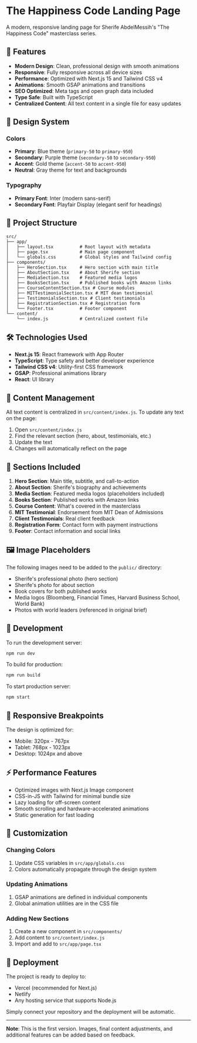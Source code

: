 # The Happiness Code Landing Page

A modern, responsive landing page for Sherife AbdelMessih's "The Happiness Code" masterclass series.

## 🚀 Features

- **Modern Design**: Clean, professional design with smooth animations
- **Responsive**: Fully responsive across all device sizes
- **Performance**: Optimized with Next.js 15 and Tailwind CSS v4
- **Animations**: Smooth GSAP animations and transitions
- **SEO Optimized**: Meta tags and open graph data included
- **Type Safe**: Built with TypeScript
- **Centralized Content**: All text content in a single file for easy updates

## 🎨 Design System

### Colors

- **Primary**: Blue theme (`primary-50` to `primary-950`)
- **Secondary**: Purple theme (`secondary-50` to `secondary-950`)
- **Accent**: Gold theme (`accent-50` to `accent-950`)
- **Neutral**: Gray theme for text and backgrounds

### Typography

- **Primary Font**: Inter (modern sans-serif)
- **Secondary Font**: Playfair Display (elegant serif for headings)

## 📁 Project Structure

```
src/
├── app/
│   ├── layout.tsx          # Root layout with metadata
│   ├── page.tsx            # Main page component
│   └── globals.css         # Global styles and Tailwind config
├── components/
│   ├── HeroSection.tsx     # Hero section with main title
│   ├── AboutSection.tsx    # About Sherife section
│   ├── MediaSection.tsx    # Featured media logos
│   ├── BooksSection.tsx    # Published books with Amazon links
│   ├── CourseContentSection.tsx # Course modules
│   ├── MITTestimonialSection.tsx # MIT dean testimonial
│   ├── TestimonialsSection.tsx # Client testimonials
│   ├── RegistrationSection.tsx # Registration form
│   └── Footer.tsx          # Footer component
└── content/
    └── index.js            # Centralized content file
```

## 🛠 Technologies Used

- **Next.js 15**: React framework with App Router
- **TypeScript**: Type safety and better developer experience
- **Tailwind CSS v4**: Utility-first CSS framework
- **GSAP**: Professional animations library
- **React**: UI library

## 📝 Content Management

All text content is centralized in `src/content/index.js`. To update any text on the page:

1. Open `src/content/index.js`
2. Find the relevant section (hero, about, testimonials, etc.)
3. Update the text
4. Changes will automatically reflect on the page

## 🎯 Sections Included

1. **Hero Section**: Main title, subtitle, and call-to-action
2. **About Section**: Sherife's biography and achievements
3. **Media Section**: Featured media logos (placeholders included)
4. **Books Section**: Published works with Amazon links
5. **Course Content**: What's covered in the masterclass
6. **MIT Testimonial**: Endorsement from MIT Dean of Admissions
7. **Client Testimonials**: Real client feedback
8. **Registration Form**: Contact form with payment instructions
9. **Footer**: Contact information and social links

## 🖼 Image Placeholders

The following images need to be added to the `public/` directory:

- Sherife's professional photo (hero section)
- Sherife's photo for about section
- Book covers for both published works
- Media logos (Bloomberg, Financial Times, Harvard Business School, World Bank)
- Photos with world leaders (referenced in original brief)

## 🔧 Development

To run the development server:

```bash
npm run dev
```

To build for production:

```bash
npm run build
```

To start production server:

```bash
npm start
```

## 📱 Responsive Breakpoints

The design is optimized for:

- Mobile: 320px - 767px
- Tablet: 768px - 1023px
- Desktop: 1024px and above

## ⚡ Performance Features

- Optimized images with Next.js Image component
- CSS-in-JS with Tailwind for minimal bundle size
- Lazy loading for off-screen content
- Smooth scrolling and hardware-accelerated animations
- Static generation for fast loading

## 🎨 Customization

### Changing Colors

1. Update CSS variables in `src/app/globals.css`
2. Colors automatically propagate through the design system

### Updating Animations

1. GSAP animations are defined in individual components
2. Global animation utilities are in the CSS file

### Adding New Sections

1. Create a new component in `src/components/`
2. Add content to `src/content/index.js`
3. Import and add to `src/app/page.tsx`

## 🚀 Deployment

The project is ready to deploy to:

- Vercel (recommended for Next.js)
- Netlify
- Any hosting service that supports Node.js

Simply connect your repository and the deployment will be automatic.

---

**Note**: This is the first version. Images, final content adjustments, and additional features can be added based on feedback.
